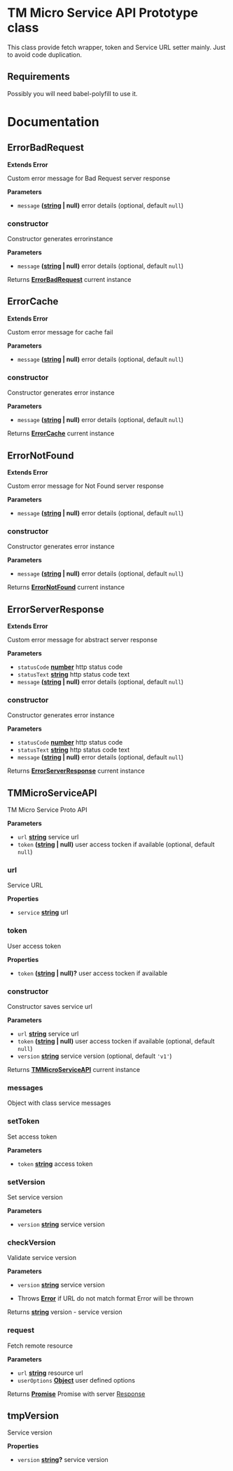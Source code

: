 # TM Micro Service API Prototype class

This class provide fetch wrapper, token and Service URL setter mainly. Just to avoid code duplication.

## Requirements

Possibly you will need babel-polyfill to use it.

# Documentation

<!-- Generated by documentation.js. Update this documentation by updating the source code. -->

## ErrorBadRequest

**Extends Error**

Custom error message for Bad Request server response

**Parameters**

-   `message` **([string](https://developer.mozilla.org/en-US/docs/Web/JavaScript/Reference/Global_Objects/String) | null)** error details (optional, default `null`)

### constructor

Constructor generates errorinstance

**Parameters**

-   `message` **([string](https://developer.mozilla.org/en-US/docs/Web/JavaScript/Reference/Global_Objects/String) | null)** error details (optional, default `null`)

Returns **[ErrorBadRequest](#errorbadrequest)** current instance

## ErrorCache

**Extends Error**

Custom error message for cache fail

**Parameters**

-   `message` **([string](https://developer.mozilla.org/en-US/docs/Web/JavaScript/Reference/Global_Objects/String) | null)** error details (optional, default `null`)

### constructor

Constructor generates error instance

**Parameters**

-   `message` **([string](https://developer.mozilla.org/en-US/docs/Web/JavaScript/Reference/Global_Objects/String) | null)** error details (optional, default `null`)

Returns **[ErrorCache](#errorcache)** current instance

## ErrorNotFound

**Extends Error**

Custom error message for Not Found server response

**Parameters**

-   `message` **([string](https://developer.mozilla.org/en-US/docs/Web/JavaScript/Reference/Global_Objects/String) | null)** error details (optional, default `null`)

### constructor

Constructor generates error instance

**Parameters**

-   `message` **([string](https://developer.mozilla.org/en-US/docs/Web/JavaScript/Reference/Global_Objects/String) | null)** error details (optional, default `null`)

Returns **[ErrorNotFound](#errornotfound)** current instance

## ErrorServerResponse

**Extends Error**

Custom error message for abstract server response

**Parameters**

-   `statusCode` **[number](https://developer.mozilla.org/en-US/docs/Web/JavaScript/Reference/Global_Objects/Number)** http status code
-   `statusText` **[string](https://developer.mozilla.org/en-US/docs/Web/JavaScript/Reference/Global_Objects/String)** http status code text
-   `message` **([string](https://developer.mozilla.org/en-US/docs/Web/JavaScript/Reference/Global_Objects/String) | null)** error details (optional, default `null`)

### constructor

Constructor generates error instance

**Parameters**

-   `statusCode` **[number](https://developer.mozilla.org/en-US/docs/Web/JavaScript/Reference/Global_Objects/Number)** http status code
-   `statusText` **[string](https://developer.mozilla.org/en-US/docs/Web/JavaScript/Reference/Global_Objects/String)** http status code text
-   `message` **([string](https://developer.mozilla.org/en-US/docs/Web/JavaScript/Reference/Global_Objects/String) | null)** error details (optional, default `null`)

Returns **[ErrorServerResponse](#errorserverresponse)** current instance

## TMMicroServiceAPI

TM Micro Service Proto API

**Parameters**

-   `url` **[string](https://developer.mozilla.org/en-US/docs/Web/JavaScript/Reference/Global_Objects/String)** service url
-   `token` **([string](https://developer.mozilla.org/en-US/docs/Web/JavaScript/Reference/Global_Objects/String) | null)** user access tocken if available (optional, default `null`)

### url

Service URL

**Properties**

-   `service` **[string](https://developer.mozilla.org/en-US/docs/Web/JavaScript/Reference/Global_Objects/String)** url

### token

User access token

**Properties**

-   `token` **([string](https://developer.mozilla.org/en-US/docs/Web/JavaScript/Reference/Global_Objects/String) | null)?** user access tocken if available

### constructor

Constructor saves service url

**Parameters**

-   `url` **[string](https://developer.mozilla.org/en-US/docs/Web/JavaScript/Reference/Global_Objects/String)** service url
-   `token` **([string](https://developer.mozilla.org/en-US/docs/Web/JavaScript/Reference/Global_Objects/String) | null)** user access tocken if available (optional, default `null`)
-   `version` **[string](https://developer.mozilla.org/en-US/docs/Web/JavaScript/Reference/Global_Objects/String)** service version (optional, default `'v1'`)

Returns **[TMMicroServiceAPI](#tmmicroserviceapi)** current instance

### messages

Object with class service messages

### setToken

Set access token

**Parameters**

-   `token` **[string](https://developer.mozilla.org/en-US/docs/Web/JavaScript/Reference/Global_Objects/String)** access token

### setVersion

Set service version

**Parameters**

-   `version` **[string](https://developer.mozilla.org/en-US/docs/Web/JavaScript/Reference/Global_Objects/String)** service version

### checkVersion

Validate service version

**Parameters**

-   `version` **[string](https://developer.mozilla.org/en-US/docs/Web/JavaScript/Reference/Global_Objects/String)** service version


-   Throws **[Error](https://developer.mozilla.org/en-US/docs/Web/JavaScript/Reference/Global_Objects/Error)** if URL do not match format Error will be thrown

Returns **[string](https://developer.mozilla.org/en-US/docs/Web/JavaScript/Reference/Global_Objects/String)** version - service version

### request

Fetch remote resource

**Parameters**

-   `url` **[string](https://developer.mozilla.org/en-US/docs/Web/JavaScript/Reference/Global_Objects/String)** resource url
-   `userOptions` **[Object](https://developer.mozilla.org/en-US/docs/Web/JavaScript/Reference/Global_Objects/Object)** user defined options

Returns **[Promise](https://developer.mozilla.org/en-US/docs/Web/JavaScript/Reference/Global_Objects/Promise)** Promise with server [Response](https://developer.mozilla.org/docs/Web/API/Response)

## tmpVersion

Service version

**Properties**

-   `version` **[string](https://developer.mozilla.org/en-US/docs/Web/JavaScript/Reference/Global_Objects/String)?** service version
